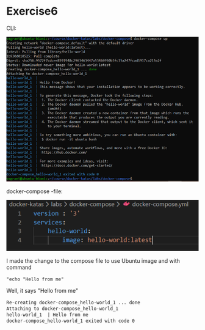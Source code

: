 # Exercise6

CLI:

![cmd](https://github.com/harrinupponen/docker-course/blob/master/images/compose-hello-world-cmd.PNG "CMD")

docker-compose -file:

![docker-compose](https://github.com/harrinupponen/docker-course/blob/master/images/compose-hello-world-dc-yml.PNG "docker-compose")


I made the change to the compose file to use Ubuntu image and with command

```
"echo "Hello from me"
```

Well, it says "Hello from me"

```
Re-creating docker-compose_hello-world_1 ... done                                                                                                        Attaching to docker-compose_hello-world_1
hello-world_1  | Hello from me
docker-compose_hello-world_1 exited with code 0
```
